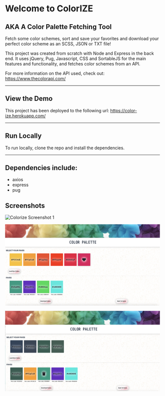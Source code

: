 # Welcome to ColorIZE
## AKA A Color Palette Fetching Tool

Fetch some color schemes, sort and save your favorites and download your perfect color scheme as an SCSS, JSON or TXT file!

This project was created from scratch with Node and Express in the back end. It uses jQuery, Pug, Javascript, CSS and SortableJS for the main features and functionality, and fetches color schemes from an API.


For more information on the API used, check out: https://www.thecolorapi.com/
______
## View the Demo
This project has been deployed to the following url: https://color-ize.herokuapp.com/
______

## Run Locally
To run locally, clone the repo and install the dependencies.
______
## Dependencies include:
* axios
* express
* pug

## Screenshots

![Colorize Screenshot 1](https://github.com/NadyaCodes/colorize/blob/0f999353d3bd91394d9b37432fddfdfd38c9f939/docs/Colorize%20Screenshot%201.png?raw=true)

![Colorize Screenshot 2](https://github.com/NadyaCodes/colorize/blob/0f999353d3bd91394d9b37432fddfdfd38c9f939/docs/Colorize%20Screenshot%202.png?raw=true)

![Colorize Screenshot 3](https://github.com/NadyaCodes/colorize/blob/0f999353d3bd91394d9b37432fddfdfd38c9f939/docs/Colorize%20Screenshot%203.png?raw=true)
